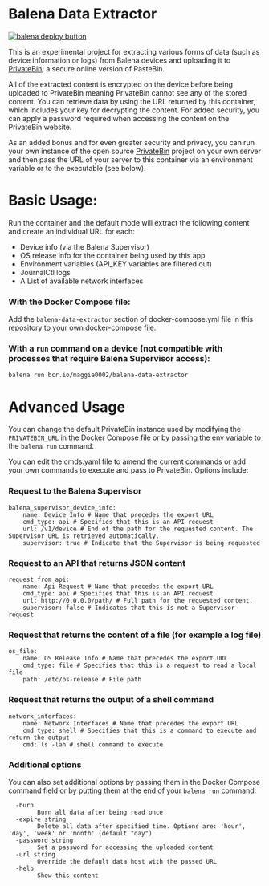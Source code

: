 # Balena Data Extractor

[![balena deploy button](https://www.balena.io/deploy.svg)](https://dashboard.balena-cloud.com/deploy?repoUrl=https://github.com/maggie0002/balena-data-extractor)

This is an experimental project for extracting various forms of data (such as device information or logs) from Balena devices and uploading it to [PrivateBin](https://privatebin.info/directory/); a secure online version of PasteBin. 

All of the extracted content is encrypted on the device before being uploaded to PrivateBin meaning PrivateBin cannot see any of the stored content. You can retrieve data by using the URL returned by this container, which includes your key for decrypting the content. For added security, you can apply a password required when accessing the content on the PrivateBin website.

As an added bonus and for even greater security and privacy, you can run your own instance of the open source [PrivateBin](https://privatebin.info/directory/) project on your own server and then pass the URL of your server to this container via an environment variable or to the executable (see below).

 
# Basic Usage:

Run the container and the default mode will extract the following content and create an individual URL for each:

- Device info (via the Balena Supervisor)
- OS release info for the container being used by this app
- Environment variables (API_KEY variables are filtered out)
- JournalCtl logs
- A List of available network interfaces


### With the Docker Compose file:

Add the `balena-data-extractor` section of docker-compose.yml file in this repository to your own docker-compose file.

### With a `run` command on a device (not compatible with processes that require Balena Supervisor access):

`balena run bcr.io/maggie0002/balena-data-extractor`

# Advanced Usage

You can change the default PrivateBin instance used by modifying the `PRIVATEBIN_URL` in the Docker Compose file or by [passing the env variable](https://docs.docker.com/engine/reference/run/#env-environment-variables) to the `balena run` command.

You can edit the cmds.yaml file to amend the current commands or add your own commands to execute and pass to PrivateBin. Options include:

### Request to the Balena Supervisor
```
balena_supervisor_device_info:
    name: Device Info # Name that precedes the export URL
    cmd_type: api # Specifies that this is an API request 
    url: /v1/device # End of the path for the requested content. The Supervisor URL is retrieved automatically. 
    supervisor: true # Indicate that the Supervisor is being requested
```

### Request to an API that returns JSON content
```
request_from_api:
    name: Api Request # Name that precedes the export URL
    cmd_type: api # Specifies that this is an API request 
    url: http://0.0.0.0/path/ # Full path for the requested content.
    supervisor: false # Indicates that this is not a Supervisor request
```

### Request that returns the content of a file (for example a log file)
```
os_file:
    name: OS Release Info # Name that precedes the export URL
    cmd_type: file # Specifies that this is a request to read a local file 
    path: /etc/os-release # File path
```

### Request that returns the output of a shell command
```
network_interfaces:
    name: Network Interfaces # Name that precedes the export URL
    cmd_type: shell # Specifies that this is a command to execute and return the output
    cmd: ls -lah # shell command to execute
```

### Additional options

You can also set additional options by passing them in the Docker Compose command field or by putting them at the end of your `balena run` command:

```
  -burn
        Burn all data after being read once
  -expire string
        Delete all data after specified time. Options are: 'hour', 'day', 'week' or 'month' (default "day")
  -password string
        Set a password for accessing the uploaded content
  -url string
        Override the default data host with the passed URL
  -help
        Show this content
```
